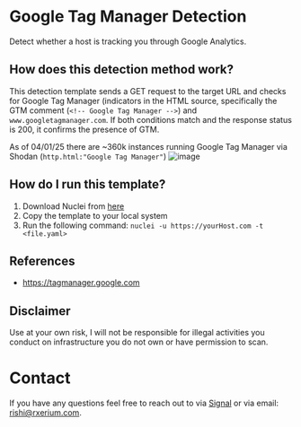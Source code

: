 # Google Tag Manager Detection
Detect whether a host is tracking you through Google Analytics. 

 ## How does this detection method work?

This detection template sends a GET request to the target URL and checks for Google Tag Manager (indicators in the HTML source, specifically the GTM comment (`<!-- Google Tag Manager -->`) and `www.googletagmanager.com`. If both conditions match and the response status is 200, it confirms the presence of GTM.

As of 04/01/25 there are ~360k instances running Google Tag Manager via Shodan (`http.html:"Google Tag Manager"`)
![image](https://github.com/user-attachments/assets/a6429f8f-f45f-40cc-8dff-7b7b2e35388d)


 ## How do I run this template?

1. Download Nuclei from [here](https://github.com/projectdiscovery/nuclei)
2. Copy the template to your local system
3. Run the following command: `nuclei -u https://yourHost.com -t <file.yaml>` 

## References

- https://tagmanager.google.com

## Disclaimer

Use at your own risk, I will not be responsible for illegal activities you conduct on infrastructure you do not own or have permission to scan.

# Contact

If you have any questions feel free to reach out to via [Signal](https://signal.me/#eu/0Qd68U1ivXNdWCF4hf70UYFo7tB0w-GQqFpYcyV6-yr4exn2SclB6bFeP7wTAxQw) or via email: rishi@rxerium.com.
